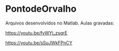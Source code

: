 # PontodeOrvalho

Arquivos desenvolvidos no Matlab. 
Aulas gravadas:


https://youtu.be/fvWYj_zsqrE

https://youtu.be/sSuJWkFPnCY

